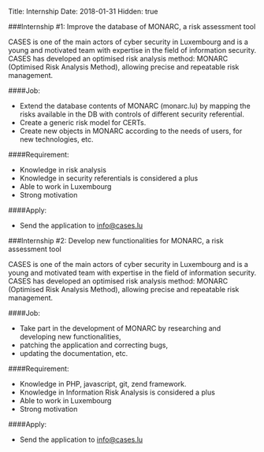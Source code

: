 Title: Internship
Date: 2018-01-31
Hidden: true

###Internship #1: Improve the database of MONARC, a risk assessment tool

CASES is one of the main actors of cyber security in Luxembourg and is a young and motivated team with expertise in the field of information security.
CASES has developed an optimised risk analysis method: MONARC (Optimised Risk Analysis Method), allowing precise and repeatable risk management.

####Job:

*	Extend the database contents of MONARC (monarc.lu) by mapping the risks available in the DB with controls of different security referential.
*	Create a generic risk model for CERTs.
*	Create new objects in MONARC according to the needs of users, for new technologies, etc.

####Requirement:

*	Knowledge in risk analysis
*	Knowledge in security referentials is considered a plus
*	Able to work in Luxembourg
*	Strong motivation

####Apply:

*	Send the application to [info@cases.lu](mailto:info@cases.lu)


###Internship #2: Develop new functionalities for MONARC, a risk assessment tool

CASES is one of the main actors of cyber security in Luxembourg and is a young and motivated team with expertise in the field of information security.
CASES has developed an optimised risk analysis method: MONARC (Optimised Risk Analysis Method), allowing precise and repeatable risk management.

####Job:

*	Take part in the development of MONARC by researching and developing new functionalities,
*	patching the application and correcting bugs,
*	updating the documentation, etc.

####Requirement:

*	Knowledge in PHP, javascript, git, zend framework.
*	Knowledge in Information Risk Analysis is considered a plus
*	Able to work in Luxembourg
*	Strong motivation

####Apply:

*	Send the application to [info@cases.lu](mailto:info@cases.lu)
